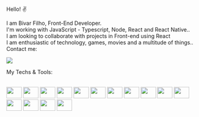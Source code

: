 Hello! :v:

I am Bivar Filho, Front-End Developer.<br/>
I'm working with JavaScript - Typescript, Node, React and React Native..<br/>
I am looking to collaborate with projects in Front-end using React<br/>
I am enthusiastic of technology, games, movies and a multitude of things..<br/>
Contact me: 
<div> 
  <a href='https://www.linkedin.com/in/paulobivarfilho/' target="_blank">
    <img  src='https://img.shields.io/badge/LinkedIn-0077B5?style=for-the-badge&logo=linkedin&logoColor=white' />
  </a>
</div>

My Techs & Tools:
<div style='display: inline_block'><br>
<img src="https://cdn.jsdelivr.net/gh/devicons/devicon@latest/icons/react/react-original.svg" height="30" width="40" />
<img src="https://cdn.jsdelivr.net/gh/devicons/devicon@latest/icons/javascript/javascript-plain.svg" height="30" width="40" />
<img src="https://cdn.jsdelivr.net/gh/devicons/devicon@latest/icons/typescript/typescript-original.svg" height="30" width="40" />
<img src="https://cdn.jsdelivr.net/gh/devicons/devicon@latest/icons/css3/css3-original-wordmark.svg" height="30" width="40" />
<img src="https://cdn.jsdelivr.net/gh/devicons/devicon@latest/icons/html5/html5-original-wordmark.svg" height="30" width="40" />  
 <img src="https://cdn.jsdelivr.net/gh/devicons/devicon@latest/icons/jest/jest-plain.svg" height="30" width="40"  />          
<img src="https://cdn.jsdelivr.net/gh/devicons/devicon@latest/icons/sass/sass-original.svg" height="30" width="40" />
<img src="https://cdn.jsdelivr.net/gh/devicons/devicon@latest/icons/nextjs/nextjs-original.svg" height="30" width="40" />
  <img src="https://cdn.jsdelivr.net/gh/devicons/devicon@latest/icons/nodejs/nodejs-original-wordmark.svg" height="30" width="40" />
<img src="https://cdn.jsdelivr.net/gh/devicons/devicon@latest/icons/graphql/graphql-plain-wordmark.svg" height="30" width="40" />
<img src="https://cdn.jsdelivr.net/gh/devicons/devicon@latest/icons/mongodb/mongodb-plain-wordmark.svg" height="30" width="40" />
<img src="https://cdn.jsdelivr.net/gh/devicons/devicon@latest/icons/amazonwebservices/amazonwebservices-plain-wordmark.svg" height="30" width="40" />
<img src="https://cdn.jsdelivr.net/gh/devicons/devicon@latest/icons/docker/docker-original-wordmark.svg" height="30" width="40" />
<img src="https://cdn.jsdelivr.net/gh/devicons/devicon@latest/icons/photoshop/photoshop-original.svg" height="30" width="40" />
<img src="https://cdn.jsdelivr.net/gh/devicons/devicon@latest/icons/figma/figma-original.svg" height="30" width="40" />

</div>

<!---
<picture>
  <source
    srcset="https://github-readme-stats.vercel.app/api?username=bivarz&show_icons=true&theme=dark"
    media="(prefers-color-scheme: dark)"
  />
  <source
    srcset="https://github-readme-stats.vercel.app/api?username=bivarz&show_icons=true"
    media="(prefers-color-scheme: light), (prefers-color-scheme: no-preference)"
  />
  <img src="https://github-readme-stats.vercel.app/api?username=bivarz&show_icons=true" />
</picture>
